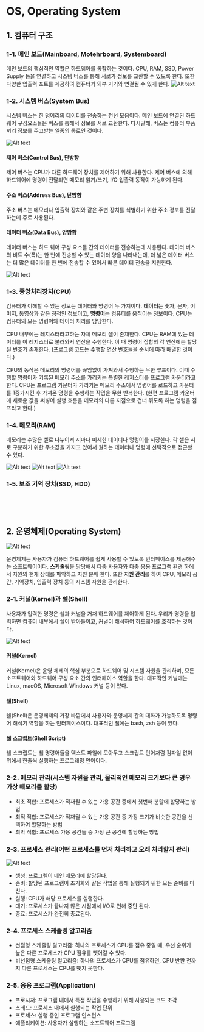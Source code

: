 # OS, Operating System

## 1. 컴퓨터 구조

### 1-1. 메인 보드(Mainboard, Motehrboard, Systemboard)

메인 보드의 핵심적인 역할은 하드웨어를 통합하는 것이다. CPU, RAM, SSD, Power Supply 등을 연결하고 시스템 버스를 통해 서로가 정보를 교환할 수 있도록 한다. 또한 다양한 입출력 포트를 제공하여 컴퓨터가 외부 기기와 연결될 수 있게 한다.
![Alt text](.img/image.png)

### 1-2. 시스템 버스(System Bus)

시스템 버스는 한 덩어리의 데이터를 전송하는 전선 모음이다. 메인 보드에 연결된 하드웨어 구성요소들은 버스를 통해서 정보를 서로 교환한다. 다시말해, 버스는 컴퓨터 부품끼리 정보를 주고받는 일종의 통로인 것이다.

![Alt text](.img/image-6.png)

#### 제어 버스(Control Bus), 단방향

제어 버스는 CPU가 다른 하드웨어 장치를 제어하기 위해 사용한다. 제어 버스에 의해 하드웨어에 명령이 전달되면 메모리 읽기/쓰기, I/O 입출력 동작이 가능하게 된다.

#### 주소 버스(Address Bus), 단방향

주소 버스는 메모리나 입출력 장치와 같은 주변 장치를 식별하기 위한 주소 정보를 전달하는데 주로 사용된다.

#### 데이터 버스(Data Bus), 양방향

데이터 버스는 하드 웨어 구성 요소들 간의 데이터를 전송하는데 사용된다. 데이터 버스의 비트 수(폭)는 한 번에 전송할 수 있는 데이터 양을 나타내는데, 더 넓은 데이터 버스는 더 많은 데이터를 한 번에 전송할 수 있어서 빠른 데이터 전송을 지원한다.

![Alt text](.img/image-2.png)

### 1-3. 중앙처리장치(CPU)

컴퓨터가 이해할 수 있는 정보는 데이터와 명령어 두 가지이다. **데이터**는 숫자, 문자, 이미지, 동영상과 같은 정적인 정보이고, **명령어**는 컴퓨터를 움직이는 정보이다. CPU는 컴퓨터의 모든 명령어와 데이터 처리를 담당한다.

CPU 내부에는 레지스터라고하는 자체 메모리 셀이 존재한다. CPU는 RAM에 있는 데이터를 이 레지스터로 불러와서 연산을 수행한다. 이 때 명령어 집합의 각 연산에는 할당된 번호가 존재한다. (프로그램 코드는 수행할 연산 번호들을 순서에 따라 배열한 것이다.)

CPU의 동작은 메모리의 명령어를 끊임없이 가져와서 수행하는 무한 루프이다. 이때 수행할 명령어가 기록된 메모리 주소를 가리키는 특별한 레지스터를 프로그램 카운터라고 한다. CPU는 프로그램 카운터가 가리키는 메모리 주소에서 명령어를 로드하고 카운터를 1증가시킨 후 가져온 명령을 수행하는 작업을 무한 반복한다. (한편 프로그램 카운터에 새로운 값을 써넣어 실행 흐름을 메모리의 다른 지점으로 건너 뛰도록 하는 명령을 점프라고 한다.)

### 1-4. 메모리(RAM)

메모리는 수많은 셀로 나누어져 저마다 미세한 데이터나 명령어를 저장한다. 각 셀은 서로 구분하기 위한 주소값을 가지고 있어서 원하는 데이터나 명령에 선택적으로 접근할 수 있다.

![Alt text](.img/image-1.png)
![Alt text](.img/image-4.png)
![Alt text](.img/image-5.png)

### 1-5. 보조 기억 장치(SSD, HDD)

<br>
<br>
<br>

## 2. 운영체제(Operating System)

![Alt text](.img/image-3.png)

운영체제는 사용자가 컴퓨터 하드웨어를 쉽게 사용할 수 있도록 인터페이스를 제공해주는 소프트웨어이다. **스케줄링**을 담당해서 다중 사용자와 다중 응용 프로그램 환경 하에서 자원의 현재 상태를 파악하고 자원 분배 한다. 또한 **자원 관리**를 하여 CPU, 메모리 공간, 기억장치, 입출력 장치 등의 시스템 자원을 관리한다.

### 2-1. 커널(Kernel)과 쉘(Shell)

사용자가 입력한 명령은 쉘과 커널을 거쳐 하드웨어를 제어하게 된다. 우리가 명령을 입력하면 컴퓨터 내부에서 쉘이 받아들이고, 커널이 해석하여 하드웨어를 조작하는 것이다.

![Alt text](.img/image-7.png)

#### 커널(Kernel)

커널(Kernel)은 운영 체제의 핵심 부분으로 하드웨어 및 시스템 자원을 관리하며, 모든 소프트웨어와 하드웨어 구성 요소 간의 인터페이스 역할을 한다. 대표적인 커널에는 Linux, macOS, Microsoft Windows 커널 등이 있다.

#### 쉘(Shell)

쉘(Shell)은 운영체제의 가장 바깥에서 사용자와 운영체제 간의 대화가 가능하도록 명령어 해석기 역할을 하는 인터페이스이다. 대표적인 쉘에는 bash, zsh 등이 있다.

#### 쉘 스크립트(Shell Script)

쉘 스크립트는 쉘 명령어들을 텍스트 파일에 모아두고 스크립트 언어처럼 컴파일 없이 위에서 한줄씩 실행하는 프로그래밍 언어이다.

### 2-2. 메모리 관리(시스템 자원을 관리, 물리적인 메모리 크기보다 큰 경우 가상 메모리를 할당)

-   최초 적합: 프로세스가 적재될 수 있는 가용 공간 중에서 첫번째 분할에 할당하는 방법
-   최적 적합: 프로세스가 적재될 수 있는 가용 공간 중 가장 크기가 비슷한 공간을 선택하여 할달하는 방법
-   최악 적합: 프로세스 가용 공간들 중 가장 큰 공간에 할당하는 방법

### 2-3. 프로세스 관리(어떤 프로세스를 먼저 처리하고 오래 처리할지 관리)

![Alt text](.img/image-8.png)

-   생성: 프로그렘이 메인 메모리에 할당된다.
-   준비: 할당된 프로그램이 초기화와 같은 작업을 통해 실행되기 위한 모든 준비를 마친다.
-   실행: CPU가 해당 프로세스를 실행한다.
-   대기: 프로세스가 끝나지 않은 시점에서 I/O로 인해 중단 된다.
-   종료: 프로세스가 완전히 종료된다.

### 2-4. 프로세스 스케줄링 알고리즘

-   선점형 스케줄링 알고리즘: 하나의 프로세스가 CPU를 점유 중일 때, 우선 순위가 높은 다른 프로세스가 CPU 점유를 뺏어갈 수 있다.
-   비선점형 스케줄링 알고리즘: 하나의 프로세스가 CPU를 점유하면, CPU 반환 전까지 다른 프로세스는 CPU를 뺏지 못한다.

### 2-5. 응용 프로그램(Application)

-   프로시저: 프로그램 내에서 특정 작업을 수행하기 위해 사용되는 코드 조각
-   스레드: 프로세스 내에서 실행되는 작업 단위
-   프로세스: 실행 중인 프로그램 인스턴스
-   애플리케이션: 사용자가 실행하는 소프트웨어 프로그램
